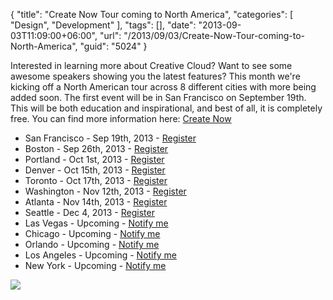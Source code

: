 {
	"title": "Create Now Tour coming to North America",
	"categories": [
		"Design",
		"Development"
	],
	"tags": [],
	"date": "2013-09-03T11:09:00+06:00",
	"url": "/2013/09/03/Create-Now-Tour-coming-to-North-America",
	"guid": "5024"
}

Interested in learning more about Creative Cloud? Want to see some awesome speakers showing you the latest features? This month we're kicking off a North American tour across 8 different cities with more being added soon. The first event will be in San Francisco on September 19th. This will be both education and inspirational, and best of all, it is completely free. You can find more information here: <a href="http://www.adobeeventsonline.com/CreateNow/DM/invite.html">Create Now</a>

<ul>
<li>San Francisco - Sep 19th, 2013 - <a href="http://www.adobeeventsonline.com/CreateEvent/tour/sf/">Register</a></li>
<li>Boston - Sep 26th, 2013 - <a href="http://www.adobeeventsonline.com/CreateEvent/tour/bos/">Register</a></li>
<li>Portland - Oct 1st, 2013 - <a href="http://www.adobeeventsonline.com/CreateEvent/tour/por/">Register</a></li>
<li>Denver - Oct 15th, 2013 - <a href="http://www.adobeeventsonline.com/CreateEvent/tour/den/">Register</a></li>
<li>Toronto - Oct 17th, 2013 - <a href="http://www.adobeeventsonline.com/CreateEvent/tour/tor/">Register</a></li>
<li>Washington - Nov 12th, 2013 - <a href="http://www.adobeeventsonline.com/CreateEvent/tour/dc/">Register</a></li>
<li>Atlanta - Nov 14th, 2013 - <a href="http://www.adobeeventsonline.com/CreateEvent/tour/atl/">Register</a></li>
<li>Seattle - Dec 4, 2013 - <a href="http://www.adobeeventsonline.com/CreateEvent/tour/sea/">Register</a></li>
<li>Las Vegas - Upcoming - <a href="http://www.adobeeventsonline.com/CreateEvent/notify/?loc=lv">Notify me</a></li>
<li>Chicago - Upcoming - <a href="http://www.adobeeventsonline.com/CreateEvent/notify/?loc=chi">Notify me</a></li>
<li>Orlando - Upcoming - <a href="http://www.adobeeventsonline.com/CreateEvent/notify/?loc=orl">Notify me</a></li>
<li>Los Angeles - Upcoming - <a href="http://www.adobeeventsonline.com/CreateEvent/notify/?loc=la">Notify me</a></li>
<li>New York - Upcoming - <a href="http://www.adobeeventsonline.com/CreateEvent/notify/?loc=ny" >Notify me</a></li>
</ul>

<img src="https://static.raymondcamden.com/images/adobe_photobanner2.jpg" />